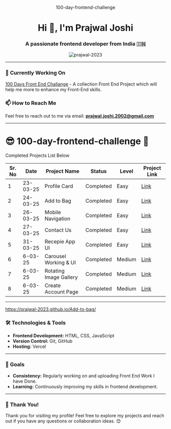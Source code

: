   <p align="center">100-day-frontend-challenge</p>
  <h1 align="center">Hi 👋, I'm Prajwal Joshi</h1>
<h3 align="center">A passionate frontend developer from India 🇮🇳</h3>

<p align="center">
  <img src="https://komarev.com/ghpvc/?username=prajwal-2023&label=Profile%20views&color=0e75b6&style=flat" alt="prajwal-2023" />
</p>

---

### 🔭 **Currently Working On**

[100 Days Front End Challange](https://github.com/Prajwal-2023/100-day-frontend-challenge) - A collection Front End Project which will help me more to enhance my Front-End skills.

### 📫 **How to Reach Me**

Feel free to reach out to me via email: **prajwal.joshi.2002@gmail.com**

---

# 😎 100-day-frontend-challenge 🚀

<p>Completed Projects List Below</p>

| Sr. No | Date     | Project Name      | Status    | Level  | Project Link       |
| ------ | -------- | ----------------- | --------- | ------ | ------------------ |
| 1      | 23-03-25 | Profile Card      | Completed | Easy   | [Link](#)          |
| 2      | 24-03-25 | Add to Bag        | Completed | Easy   | [Link](https://prajwal-2023.github.io/Add-to-bag/)          |
| 3      | 26-03-25 | Mobile Navigation | Completed | Easy   | [Link](#)          |
| 4      | 27-03-25 | Contact Us        | Completed | Easy   | [Link](#)          |
| 5      | 31-03-25 | Recepie App UI    | Completed | Easy   | [Link](#)          |
| 6      | 6-03-25  | Carousel Working & UI | Completed | Medium | [Link](#)          |
| 7      | 6-03-25  | Rotating Image Gallery | Completed | Medium | [Link](#)          |
| 8      | 6-03-25  | Create Account Page | Completed | Medium | [Link](#)          |

---
https://prajwal-2023.github.io/Add-to-bag/
### 🛠️ **Technologies & Tools**

- **Frontend Development:** HTML, CSS, JavaScript
- **Version Control:** Git, GitHub
- **Hosting:** Vercel

---

### 🎯 **Goals**

- **Consistency:** Regularly working on and uploading Front End Work I have Done.
- **Learning:** Continuously improving my skills in frontend development.

---

### 🙏 **Thank You!**

Thank you for visiting my profile! Feel free to explore my projects and reach out if you have any questions or collaboration ideas. 😊
